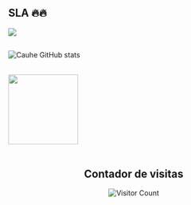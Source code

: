 ## SLA 🔥🔥

![](https://media1.giphy.com/media/v1.Y2lkPTc5MGI3NjExeTU1aHdzaTNwazFibWd0cWU4OTQ5Y2ozcWtwcWpzc3V4YXJhbWY3aSZlcD12MV9pbnRlcm5hbF9naWZfYnlfaWQmY3Q9Zw/1R3MJ739pcu3BVsqpN/giphy.gif)

## 

 ![Cauhe GitHub stats](https://github-readme-stats.vercel.app/api?username=CauheM&theme=dark&show_icons=true)

 <div><br>
    <a href="https://github.com/ArthurBatista279">
        <img height="140em"
            src="https://github-readme-stats.vercel.app/api/top-langs/?username=CauheM&layout=compact&langs_count=16&theme=blueberry"
             />
     </a>
</div>
 
<div align="center"><br>
  <h2>Contador de visitas</h2> 
  
  ![Visitor Count](https://profile-counter.glitch.me/CauheM/count.svg)
 </div>

<div align="center"><br>
 
<br></div>
